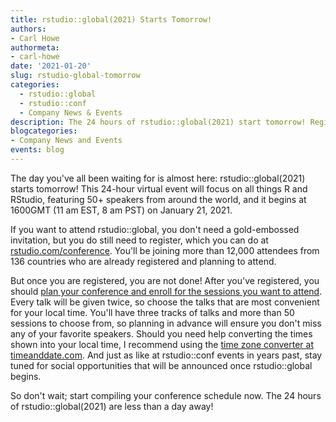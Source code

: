 ```yaml
---
title: rstudio::global(2021) Starts Tomorrow!
authors: 
- Carl Howe
authormeta:
- carl-howe
date: '2021-01-20'
slug: rstudio-global-tomorrow
categories:
  - rstudio::global
  - rstudio::conf
  - Company News & Events
description: The 24 hours of rstudio::global(2021) start tomorrow! Register now if you haven't and enroll for the sessions that are most convenient for your local time.
blogcategories:
- Company News and Events
events: blog
---
```

The day you've all been waiting for is almost here: rstudio::global(2021) starts tomorrow! This 24-hour virtual event will focus on all things R and RStudio, featuring 50+ speakers from around the world, and it begins at 1600GMT (11 am EST, 8 am PST) on January 21, 2021.

If you want to attend rstudio::global, you don't need a gold-embossed invitation, but you do still need to register, which you can do at <a href="/conference">rstudio.com/conference</a>. You'll be joining more than 12,000 attendees from 136 countries who are already registered and planning to attend.

But once you are registered, you are not done! After you've registered, you should <a href="https://global.rstudio.com/student/all_events" target="_blank" rel="noopener noreferrer">plan your conference and enroll for the sessions you want to attend</a>. Every talk will be given twice, so choose the talks that are most convenient for your local time. You'll have three tracks of talks and more than 50 sessions to choose from, so planning in advance will ensure you don't miss any of your favorite speakers. Should you need help converting the times shown into your local time, I recommend using the <a  href="https://www.timeanddate.com/worldclock/converter.html?iso=20210121T160000&p1=136&p2=43" target="_blank" rel="noopener noreferrer">time zone converter at timeanddate.com</a>. And just as like at rstudio::conf events in years past, stay tuned for social opportunities that will be announced once rstudio::global begins.

So don't wait; start compiling your conference schedule now. The 24 hours of rstudio::global(2021) are less than a day away!


